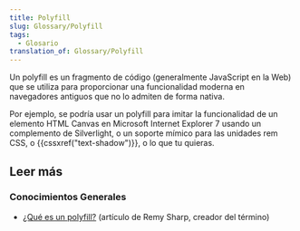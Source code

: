 ```yaml
---
title: Polyfill
slug: Glossary/Polyfill
tags:
  - Glosario
translation_of: Glossary/Polyfill
---
```

Un polyfill es un fragmento de código (generalmente JavaScript en la Web) que se utiliza para proporcionar una funcionalidad moderna en navegadores antiguos que no lo admiten de forma nativa.

Por ejemplo, se podría usar un polyfill para imitar la funcionalidad de un elemento HTML Canvas en Microsoft Internet Explorer 7 usando un complemento de Silverlight, o un soporte mímico para las unidades rem CSS, o {{cssxref("text-shadow")}}, o lo que tu quieras.

## Leer más

### Conocimientos Generales

- [¿Qué es un polyfill?](https://remysharp.com/2010/10/08/what-is-a-polyfill) (artículo de Remy Sharp, creador del término)
